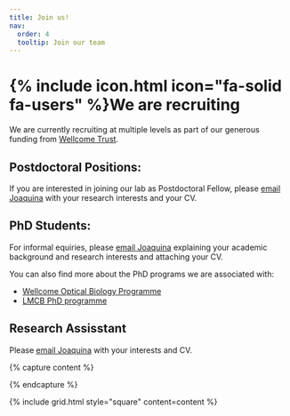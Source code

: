 ```yaml
---
title: Join us!
nav:
  order: 4
  tooltip: Join our team
---
```


# {% include icon.html icon="fa-solid fa-users" %}We are recruiting

We are currently recruiting at multiple levels as part of our generous funding from [Wellcome Trust](https://wellcome.org/grant-funding/schemes/career-development-awards). 

## Postdoctoral Positions:

If you are interested in joining our lab as Postdoctoral Fellow, please [email Joaquina](/contact) with your research interests and your CV.

## PhD Students:

For informal equiries, please [email Joaquina](/contact) explaining your academic background and research interests and attaching your CV.

You can also find more about the PhD programs we are associated with: 
- [Wellcome Optical Biology Programme](https://opticalbiology.org/)
- [LMCB PhD programme](https://www.ucl.ac.uk/lmcb/mcb-phd-programme)

## Research Assisstant

Please [email Joaquina](/contact) with your interests and CV. 

{% capture content %}

{% endcapture %}

{% include grid.html style="square" content=content %}
